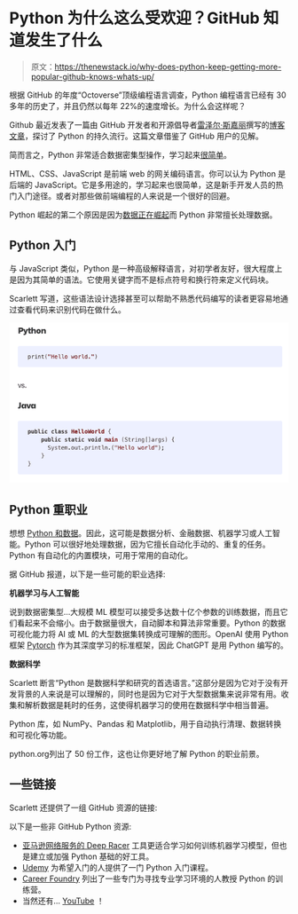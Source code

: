 # Python 为什么这么受欢迎？GitHub 知道发生了什么

> 原文：<https://thenewstack.io/why-does-python-keep-getting-more-popular-github-knows-whats-up/>

根据 GitHub 的年度“Octoverse”顶级编程语言调查，Python 编程语言已经有 30 多年的历史了，并且仍然以每年 22%的速度增长。为什么会这样呢？

Github 最近发表了一篇由 GitHub 开发者和开源倡导者[雷泽尔·斯嘉丽](https://www.linkedin.com/in/rizel-bobb-semple/)撰写的[博客文章](https://github.blog/2023-03-02-why-python-keeps-growing-explained/)，探讨了 Python 的持久流行。这篇文章借鉴了 GitHub 用户的见解。

简而言之，Python 非常适合数据密集型操作，学习起来[很简单](https://thenewstack.io/an-introduction-to-python-a-language-for-the-ages/)。

HTML、CSS、JavaScript 是前端 web 的网关编码语言。你可以认为 Python 是后端的 JavaScript。它是多用途的，学习起来也很简单，这是新手开发人员的热门入门途径。或者对那些做前端编程的人来说是一个很好的回避。

Python 崛起的第二个原因是因为[数据正在崛起](https://thenewstack.io/data-streaming-for-when-micro-batching-just-isnt-fast-enough/)而 Python 非常擅长处理数据。

## **Python 入门**

与 JavaScript 类似，Python 是一种高级解释语言，对初学者友好，很大程度上是因为其简单的语法。它使用关键字而不是标点符号和换行符来定义代码块。

Scarlett 写道，这些语法设计选择甚至可以帮助不熟悉代码编写的读者更容易地通过查看代码来识别代码在做什么。

![](img/fc57df680ff94c76387dea15d3bccf6d.png)

## **Python 重职业**

想想 [Python 和数据](https://thenewstack.io/7-must-have-python-tools-for-ml-devs-and-data-scientists/)。因此，这可能是数据分析、金融数据、机器学习或人工智能。Python 可以很好地处理数据，因为它擅长自动化手动的、重复的任务。Python 有自动化的内置模块，可用于常用的自动化。

据 GitHub 报道，以下是一些可能的职业选择:

**机器学习与人工智能**

说到数据密集型…大规模 ML 模型可以接受多达数十亿个参数的训练数据，而且它们看起来不会缩小。由于数据量很大，自动脚本和算法非常重要。Python 的数据可视化能力将 AI 或 ML 的大型数据集转换成可理解的图形。OpenAI 使用 Python 框架 [Pytorch](https://thenewstack.io/pytorch-takes-ai-ml-back-to-its-research-open-source-roots/) 作为其深度学习的标准框架，因此 ChatGPT 是用 Python 编写的。

**数据科学**

Scarlett 断言“Python 是数据科学和研究的首选语言。”这部分是因为它对于没有开发背景的人来说是可以理解的，同时也是因为它对于大型数据集来说非常有用。收集和解析数据是耗时的任务，这使得机器学习的使用在数据科学中相当普遍。

Python 库，如 NumPy、Pandas 和 Matplotlib，用于自动执行清理、数据转换和可视化等功能。

python.org列出了 50 份工作，这也让你更好地了解 Python 的职业前景。

## 一些链接

Scarlett 还提供了一组 GitHub 资源的链接:

以下是一些非 GitHub Python 资源:

*   [亚马逊网络服务的 Deep Racer](https://aws.amazon.com/deepracer/) 工具更适合学习如何训练机器学习模型，但也是建立或加强 Python 基础的好工具。
*   [Udemy](https://www.udemy.com/topic/python/?utm_source=adwords&utm_medium=udemyads&utm_campaign=Brand-Topic_la.EN_cc.US&utm_content=deal4584&utm_term=_._ag_137319661098_._ad_634190769258_._kw_udemy%20python%20course_._de_c_._dm__._pl__._ti_aud-1279170979662:kwd-300081141576_._li_9004402_._pd__._&matchtype=b&gclid=CjwKCAiA3pugBhAwEiwAWFzwdaL2fsA3Hu3YVEtp5UlVgF_0n80t35lNC5h17wFWkxw1A__QANcENxoCGpAQAvD_BwE) 为希望入门的人提供了一门 Python 入门课程。
*   [Career Foundry](https://careerfoundry.com/en/blog/data-analytics/best-data-bootcamps-for-learning-python/) 列出了一些专门为寻找专业学习环境的人教授 Python 的训练营。
*   当然还有… [YouTube](https://www.youtube.com/results?search_query=learn+python) ！

<svg xmlns:xlink="http://www.w3.org/1999/xlink" viewBox="0 0 68 31" version="1.1"><title>Group</title> <desc>Created with Sketch.</desc></svg>